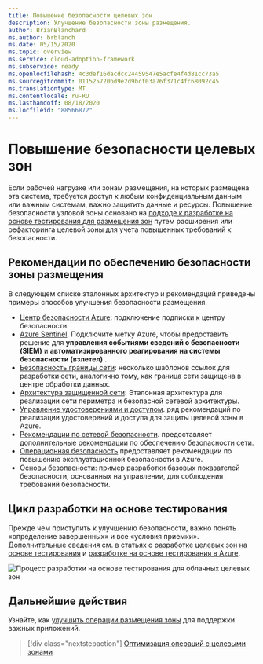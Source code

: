 ```yaml
---
title: Повышение безопасности целевых зон
description: Улучшение безопасности зоны размещения.
author: BrianBlanchard
ms.author: brblanch
ms.date: 05/15/2020
ms.topic: overview
ms.service: cloud-adoption-framework
ms.subservice: ready
ms.openlocfilehash: 4c3def16dacdcc24459547e5acfe4f4d81cc73a5
ms.sourcegitcommit: 011525720bd9e2d9bcf03a76f371c4fc68092c45
ms.translationtype: MT
ms.contentlocale: ru-RU
ms.lasthandoff: 08/18/2020
ms.locfileid: "88566872"
---
```

<!-- cSpell:ignore SIEM -->

# <a name="improve-landing-zone-security"></a>Повышение безопасности целевых зон

Если рабочей нагрузке или зонам размещения, на которых размещена эта система, требуется доступ к любым конфиденциальным данным или важным системам, важно защитить данные и ресурсы. Повышение безопасности узловой зоны основано на [подходе к разработке на основе тестирования для размещения зон](./test-driven-development.md) путем расширения или рефакторинга целевой зоны для учета повышенных требований к безопасности.

## <a name="landing-zone-security-best-practices"></a>Рекомендации по обеспечению безопасности зоны размещения

В следующем списке эталонных архитектур и рекомендаций приведены примеры способов улучшения безопасности размещения.

- [Центр безопасности Azure](/azure/security-center/security-center-get-started?bc=%2fazure%2fcloud-adoption-framework%2f_bread%2ftoc.json&toc=%2fazure%2fcloud-adoption-framework%2ftoc.json): подключение подписки к центру безопасности.
- [Azure Sentinel](/azure/sentinel/quickstart-onboard?bc=%2fazure%2fcloud-adoption-framework%2f_bread%2ftoc.json&toc=%2fazure%2fcloud-adoption-framework%2ftoc.json). Подключите метку Azure, чтобы предоставить решение для **управления событиями сведений о безопасности (SIEM)** и **автоматизированного реагирования на системы безопасности (взлетел)** .
- [Безопасность границы сети](../../reference/networking-vdc.md): несколько шаблонов ссылок для разработки сети, аналогично тому, как граница сети защищена в центре обработки данных.
- [Архитектура защищенной сети](/azure/architecture/reference-architectures/dmz/secure-vnet-dmz?bc=%2fazure%2fcloud-adoption-framework%2f_bread%2ftoc.json&toc=%2fazure%2fcloud-adoption-framework%2ftoc.json): Эталонная архитектура для реализации сети периметра и безопасной сетевой архитектуры.
- [Управление удостоверениями и доступом](/azure/security/fundamentals/identity-management-best-practices?bc=%2fazure%2fcloud-adoption-framework%2f_bread%2ftoc.json&toc=%2fazure%2fcloud-adoption-framework%2ftoc.json). ряд рекомендаций по реализации удостоверений и доступа для защиты целевой зоны в Azure.
- [Рекомендации по сетевой безопасности](/azure/security/fundamentals/network-best-practices?bc=%2fazure%2fcloud-adoption-framework%2f_bread%2ftoc.json&toc=%2fazure%2fcloud-adoption-framework%2ftoc.json). предоставляет дополнительные рекомендации по обеспечению безопасности сети.
- [Операционная безопасность](/azure/security/fundamentals/operational-best-practices?bc=%2fazure%2fcloud-adoption-framework%2f_bread%2ftoc.json&toc=%2fazure%2fcloud-adoption-framework%2ftoc.json) предоставляет рекомендации по повышению эксплуатационной безопасности в Azure.
- [Основы безопасности](../../govern/guides/complex/security-baseline-improvement.md#incremental-improvement-of-the-best-practices): пример разработки базовых показателей безопасности, основанных на управлении, для соблюдения требований безопасности.

## <a name="test-driven-development-cycle"></a>Цикл разработки на основе тестирования

Прежде чем приступить к улучшению безопасности, важно понять «определение завершенных» и все «условия приемки». Дополнительные сведения см. в статьях о [разработке целевых зон на основе тестирования](./test-driven-development.md) и [разработке на основе тестирования в Azure](./azure-test-driven-development.md).

![Процесс разработки на основе тестирования для облачных целевых зон](../../_images/ready/test-driven-development-process.png)

## <a name="next-steps"></a>Дальнейшие действия

Узнайте, как [улучшить операции размещения зоны](./landing-zone-operations.md) для поддержки важных приложений.

> [!div class="nextstepaction"]
> [Оптимизация операций с целевыми зонами](./landing-zone-operations.md)
